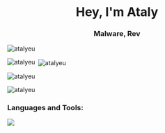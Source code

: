 <h1 align="center">Hey, I'm Ataly</h1>
<h3 align="center">Malware, Rev</h3>

<p align="left"> <img src="https://komarev.com/ghpvc/?username=atalyeu&label=Profile%20views&color=ff8040&style=flat" alt="atalyeu" /> </p>
<p><img align="left" src="https://github-readme-stats.vercel.app/api/top-langs?username=atalyeu&show_icons=true&theme=dark&locale=en&layout=compact" alt="atalyeu" /></p>
<p>&nbsp;<img align="center" src="https://github-readme-stats.vercel.app/api?username=atalyeu&show_icons=true&theme=dark&locale=en" alt="atalyeu" /></p>
<p><img align="center" src="https://github-readme-streak-stats.herokuapp.com/?user=atalyeu&theme=dark" alt="atalyeu" /></p>



<p align="left"> <img src="https://komarev.com/ghpvc/?username=atalyeu&label=Profile%20views&color=0e75b6&style=flat" alt="atalyeu" /> </p>

<h3 align="left">Languages and Tools:</h3>

  <a href="https://skillicons.dev">
    <img src="https://skillicons.dev/icons?i=c,cpp,cs,ts,py,docker,linux,express,nestjs" />
  </a>
